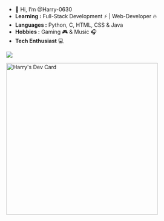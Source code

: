 - 👋 Hi, I’m @Harry-0630
-  **Learning :** Full-Stack Development :zap: | Web-Developer :fire:	
-  **Languages :** Python, C, HTML, CSS & Java
-  **Hobbies :** Gaming 🎮 & Music 🎧
-  **Tech Enthusiast** 💻


![](https://komarev.com/ghpvc/?username=harry-0630)
<!---
Harry-0630/Harry-0630 is a ✨ special ✨ repository because its `README.md` (this file) appears on your GitHub profile.
You can click the Preview link to take a look at your changes.
--->

<a href="https://app.daily.dev/TheOneAndOnly"><img src="https://github.com/Harry-0630/Harry-0630/master/devcard.svg" width="400" alt="Harry's Dev Card"/></a>
